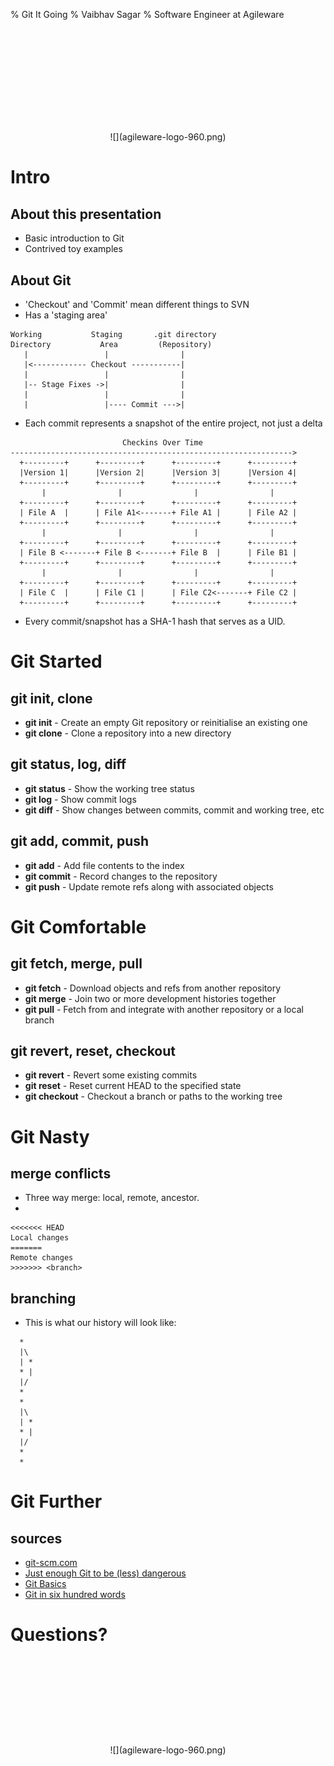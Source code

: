 % Git It Going
% Vaibhav Sagar
% Software Engineer at Agileware

#

<center style="padding-top: 10em;">![](agileware-logo-960.png)</center>

# Intro

## About this presentation

- Basic introduction to Git
- Contrived toy examples

## About Git

- 'Checkout' and 'Commit' mean different things to SVN
- Has a 'staging area'
```
Working           Staging       .git directory
Directory           Area         (Repository)
   |                 |                |
   |<------------ Checkout -----------|
   |                 |                |
   |-- Stage Fixes ->|                |
   |                 |                |
   |                 |---- Commit --->|
```
- Each commit represents a snapshot of the entire project, not just a delta
```
                         Checkins Over Time
--------------------------------------------------------------->
  +---------+      +---------+      +---------+      +---------+    
  |Version 1|      |Version 2|      |Version 3|      |Version 4|    
  +---------+      +---------+      +---------+      +---------+    
       |                |                |                |         
  +---------+      +---------+      +---------+      +---------+    
  | File A  |      | File A1<-------+ File A1 |      | File A2 |    
  +---------+      +---------+      +---------+      +---------+    
       |                |                |                |         
  +---------+      +---------+      +---------+      +---------+    
  | File B <-------+ File B <-------+ File B  |      | File B1 |    
  +---------+      +---------+      +---------+      +---------+    
       |                |                |                |         
  +---------+      +---------+      +---------+      +---------+    
  | File C  |      | File C1 |      | File C2<-------+ File C2 |    
  +---------+      +---------+      +---------+      +---------+    
```
- Every commit/snapshot has a SHA-1 hash that serves as a UID.

# Git Started

## git init, clone

- **git init** - Create an empty Git repository or reinitialise an existing one
- **git clone** - Clone a repository into a new directory

## git status, log, diff

- **git status** - Show the working tree status
- **git log** - Show commit logs
- **git diff** - Show changes between commits, commit and working tree, etc

## git add, commit, push

- **git add** - Add file contents to the index
- **git commit** - Record changes to the repository
- **git push** - Update remote refs along with associated objects

# Git Comfortable

## git fetch, merge, pull

- **git fetch** - Download objects and refs from another repository
- **git merge** - Join two or more development histories together
- **git pull** - Fetch from and integrate with another repository or a local branch

## git revert, reset, checkout

- **git revert** - Revert some existing commits
- **git reset** - Reset current HEAD to the specified state
- **git checkout** - Checkout a branch or paths to the working tree

# Git Nasty

## merge conflicts

- Three way merge: local, remote, ancestor.
-
```
<<<<<<< HEAD
Local changes
=======
Remote changes
>>>>>>> <branch>
```

## branching

- This is what our history will look like:

```
  *
  |\
  | *
  * |
  |/
  *
  *
  |\
  | *
  * |
  |/
  *
  *
```
# Git Further

## sources

- [git-scm.com](http://git-scm.com)
- [Just enough Git to be (less) dangerous](http://eev.ee/blog/2015/04/24/just-enough-git-to-be-less-dangerous/)
- [Git Basics](https://www.atlassian.com/pt/git/tutorial/git-basics)
- [Git in six hundred words](http://maryrosecook.com/blog/post/git-in-six-hundred-words)

# Questions?

<center style="padding-top: 10em;">![](agileware-logo-960.png)</center>
